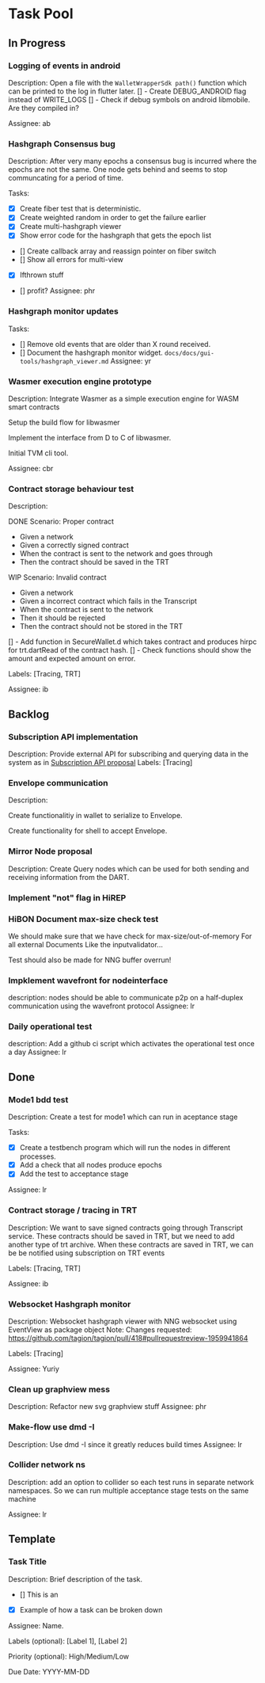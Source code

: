 # Task Pool

## In Progress

### Logging of events in android
Description: Open a file with the `WalletWrapperSdk path()` function which can be printed to the log in flutter later.
[] - Create DEBUG_ANDROID flag instead of WRITE_LOGS
[] - Check if debug symbols on android libmobile. Are they compiled in?

Assignee: ab

### Hashgraph Consensus bug
Description: After very many epochs a consensus bug is incurred where the epochs are not the same. One node gets behind and seems to stop communcating for a period of time.

Tasks:
- [X] Create fiber test that is deterministic.
- [X] Create weighted random in order to get the failure earlier
- [X] Create multi-hashgraph viewer
- [X] Show error code for the hashgraph that gets the epoch list
- [] Create callback array and reassign pointer on fiber switch
- [] Show all errors for multi-view
- [X] Ifthrown stuff
- [] profit?
Assignee: phr

### Hashgraph monitor updates
Tasks: 
- [] Remove old events that are older than X round received. 
- [] Document the hashgraph monitor widget. `docs/docs/gui-tools/hashgraph_viewer.md` 
Assignee: yr

### Wasmer execution engine prototype
Description: Integrate Wasmer as a simple execution engine for WASM smart contracts

Setup the build flow for libwasmer

Implement the interface from D to C of libwasmer.

Initial TVM cli tool.

Assignee: cbr


### Contract storage behaviour test
Description: 

DONE
Scenario: Proper contract
* Given a network
* Given a correctly signed contract
* When the contract is sent to the network and goes through
* Then the contract should be saved in the TRT 

WIP
Scenario: Invalid contract
* Given a network
* Given a incorrect contract which fails in the Transcript
* When the contract is sent to the network 
* Then it should be rejected
* Then the contract should not be stored in the TRT

[] - Add function in SecureWallet.d which takes contract and produces hirpc for trt.dartRead of the contract hash.
[] - Check functions should show the amount and expected amount on error.

Labels: [Tracing, TRT]

Assignee: ib

## Backlog

### Subscription API implementation
Description: Provide external API for subscribing and querying data in the system as in [Subscription API proposal](https://docs.tagion.org/tips/3)
Labels: [Tracing]

### Envelope communication
Description: 

Create functionalitiy in wallet to serialize to Envelope.

Create functionality for shell to accept Envelope.

### Mirror Node proposal
Description: Create Query nodes which can be used for both sending and receiving information from the DART.

### Implement "not" flag in HiREP

### HiBON Document max-size check test 
We should make sure that we have check for max-size/out-of-memory
For all external Documents
Like the inputvalidator...

Test should also be made for NNG buffer overrun!

### Impklement wavefront for nodeinterface
description: nodes should be able to communicate p2p on a half-duplex communication using the wavefront protocol
Assignee: lr

### Daily operational test
description: Add a github ci script which activates the operational test once a day
Assignee: lr

## Done

### Mode1 bdd test
Description: Create a test for mode1 which can run in aceptance stage

Tasks:
- [x] Create a testbench program which will run the nodes in different processes.
- [x] Add a check that all nodes produce epochs
- [x] Add the test to acceptance stage

Assignee: lr

### Contract storage / tracing in TRT
Description: We want to save signed contracts going through Transcript service. These contracts should be saved in TRT, but we need to add another type of trt archive. When these contracts are saved in TRT, we can be be notified using subscription on TRT events

Labels: [Tracing, TRT]

Assignee: ib
### Websocket Hashgraph monitor
Description: Websocket hashgraph viewer with NNG websocket using EventView as package object
Note: Changes requested: https://github.com/tagion/tagion/pull/418#pullrequestreview-1959941864

Labels: [Tracing]

Assignee: Yuriy

### Clean up graphview mess
Description: Refactor new svg graphview stuff
Assignee: phr

### Make-flow use dmd -I
Description: Use dmd -I since it greatly reduces build times
Assignee: lr

### Collider network ns
Description: 
add an option to collider so each test runs in separate network namespaces. 
So we can run multiple acceptance stage tests on the same machine

Assignee: lr

## Template
### Task Title
Description: Brief description of the task.
- [] This is an
- [X] Example of how a task can be broken down


Assignee: Name.

Labels (optional): [Label 1], [Label 2]

Priority (optional): High/Medium/Low

Due Date: YYYY-MM-DD
